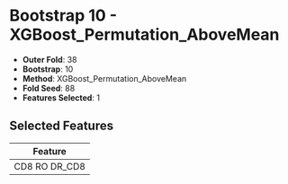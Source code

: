 # Bootstrap 10 - XGBoost_Permutation_AboveMean

- **Outer Fold**: 38
- **Bootstrap**: 10
- **Method**: XGBoost_Permutation_AboveMean
- **Fold Seed**: 88
- **Features Selected**: 1

## Selected Features

| Feature |
|---------|
| CD8 RO DR_CD8 |
